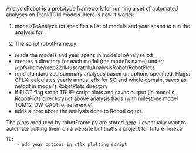 AnalysisRobot is a prototype framework for running a set of automated analyses on PlankTOM models. Here is how it works:

1. modelsToAnalyze.txt specifies a list of models and year spans to run the analysis for. 

2. The script robotFrame.py:
* reads the models and year spans in modelsToAnalyze.txt 
* creates a directory for each model (the model's name) under:
        /gpfs/home/mep22dku/scratch/AnalysisRobot/RobotPlots
* runs standardized summary analyses based on options specified. Flags:
        CFLX: calculates yearly annual cflx for SO and whole domain, saves as netcdf in model's RobotPlots directory
* if PLOT flag set to TRUE:
    script plots and saves output (in model's RobotPlots directory) of above analysis flags (with milestone model TOM12_DW_GA01 for reference)
* adds a note about the analysis done to RobotLog.txt.

        
The plots produced by robotFrame.py are stored [here](https://github.com/tjarnikova/AnalysisRobot/tree/main/RobotPlots). 
I eventually want to automate putting them on a website but that's a project for future Tereza. 
       
    TD: 
        - add year options in cflx plotting script
